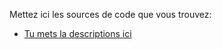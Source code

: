 Mettez ici les sources de code que vous trouvez:

- [Tu mets la descriptions ici](https://gitlab.ethz.ch/socceranalytics/uefa-euro-2020/-/snippets/13/raw)
